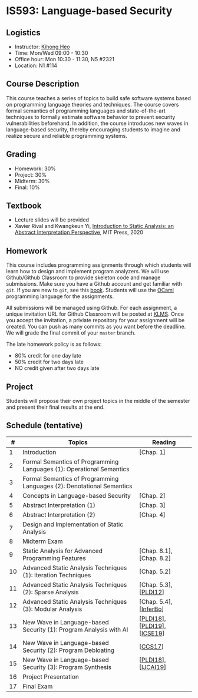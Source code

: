 # IS593: Language-based Security

## Logistics
- Instructor: [Kihong Heo](https://kihongheo.kaist.ac.kr)
- Time: Mon/Wed 09:00 - 10:30
- Office hour: Mon 10:30 - 11:30, N5 #2321
- Location: N1 #114

## Course Description
This course teaches a series of topics to build safe software systems based on programming language theories and techniques. The course covers formal semantics of programming languages and state-of-the-art techniques to formally estimate software behavior to prevent security vulnerabilities beforehand. In addition, the course introduces new waves in language-based security, thereby encouraging students to imagine and realize secure and reliable programming systems.

## Grading
- Homework: 30%
- Project: 30%
- Midterm: 30%
- Final: 10%

## Textbook
- Lecture slides will be provided
- Xavier Rival and Kwangkeun Yi, [Introduction to Static Analysis: an Abstract Interpretation Perspective](https://mitpress.mit.edu/books/introduction-static-analysis), MIT Press, 2020

## Homework
This course includes programming assignments through which students will learn how to design
and implement program analyzers.
We will use Github/Github Classroom to provide skeleton code and manage submissions.
Make sure you have a Github account and get familiar with `git`.
If you are new to `git`, see this [book](https://git-scm.com/book/en/v2).
Students will use the [OCaml](https://ocaml.org) programming language for the assignments.

All submissions will be managed using Github.
For each assignment, a unique invitation URL for Github Classroom will be posted at [KLMS](http://klms.kaist.ac.kr).
Once you accept the invitation, a priviate repository for your assignment will be created.
You can push as many commits as you want before the deadline. We will grade the final commit of your `master` branch.

The late homework policy is as follows:
- 80% credit for one day late
- 50% credit for two days late
- NO credit given after two days late


## Project
Students will propose their own project topics in the middle of the semester
and present their final results at the end.

## Schedule (tentative)
|#|Topics|Reading|
|------|------|------|
|1|Introduction|[Chap. 1]|
|2|Formal Semantics of Programming Languages (1): Operational Semantics||
|3|Formal Semantics of Programming Languages (2): Denotational Semantics||
|4|Concepts in Language-based Security|[Chap. 2]|
|5|Abstract Interpretation (1)|[Chap. 3]|
|6|Abstract Interpretation (2)|[Chap. 4]|
|7|Design and Implementation of Static Analysis||
|8|Midterm Exam||
|9|Static Analysis for Advanced Programming Features|[Chap. 8.1], [Chap. 8.2]|
|10|Advanced Static Analysis Techniques (1): Iteration Techniques|[Chap. 5.2]|
|11|Advanced Static Analysis Techniques (2): Sparse Analysis|[Chap. 5.3], [[PLDI12](https://dl.acm.org/doi/abs/10.1145/2254064.2254092)]|
|12|Advanced Static Analysis Techniques (3): Modular Analysis|[Chap. 5.4], [[InferBo](https://research.fb.com/blog/2017/02/inferbo-infer-based-buffer-overrun-analyzer/)]|
|13|New Wave in Language-based Security (1): Program Analysis with AI|[[PLDI18](https://dl.acm.org/doi/10.1145/3192366.3192417)], [[PLDI19](https://dl.acm.org/doi/10.1145/3314221.3314616)], [[ICSE19](https://dl.acm.org/doi/10.1109/ICSE.2019.00027)]|
|14|New Wave in Language-based Security (2): Program Debloating|[[CCS17](https://dl.acm.org/doi/10.1145/3243734.3243838)]|
|15|New Wave in Language-based Security (3): Program Synthesis|[[PLDI18](https://dl.acm.org/doi/10.1145/3296979.3192410)], [[IJCAI19](https://www.ijcai.org/Proceedings/2019/0847.pdf)]|
|16|Project Presentation||
|17|Final Exam||
